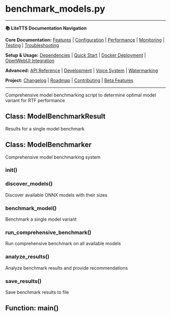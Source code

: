 # benchmark_models.py

---
**📚 LiteTTS Documentation Navigation**

**Core Documentation:** [Features](../../../../../../FEATURES.md) | [Configuration](../../../../../../CONFIGURATION.md) | [Performance](../../../../../../PERFORMANCE.md) | [Monitoring](../../../../../../MONITORING.md) | [Testing](../../../../../../TESTING.md) | [Troubleshooting](../../../../../../TROUBLESHOOTING.md)

**Setup & Usage:** [Dependencies](../../../../../../DEPENDENCIES.md) | [Quick Start](../../../../../../usage/QUICK_START_COMMANDS.md) | [Docker Deployment](../../../../../../usage/DOCKER-DEPLOYMENT.md) | [OpenWebUI Integration](../../../../../../usage/OPENWEBUI-INTEGRATION.md)

**Advanced:** [API Reference](../../../../../API_REFERENCE.md) | [Development](../../../../../../development/README.md) | [Voice System](../../../../../../voices/README.md) | [Watermarking](../../../../../../WATERMARKING.md)

**Project:** [Changelog](../../../../../../CHANGELOG.md) | [Roadmap](../../../../../../ROADMAP.md) | [Contributing](../../../../../../CONTRIBUTIONS.md) | [Beta Features](../../../../../../BETA_FEATURES.md)

---


Comprehensive model benchmarking script to determine optimal model variant for RTF performance


## Class: ModelBenchmarkResult

Results for a single model benchmark

## Class: ModelBenchmarker

Comprehensive model benchmarking system

### __init__()

### discover_models()

Discover available ONNX models with their sizes

### benchmark_model()

Benchmark a single model variant

### run_comprehensive_benchmark()

Run comprehensive benchmark on all available models

### analyze_results()

Analyze benchmark results and provide recommendations

### save_results()

Save benchmark results to file

## Function: main()

